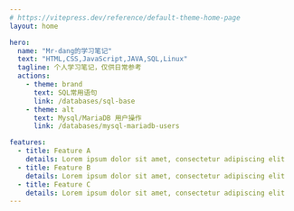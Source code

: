 ```yaml
---
# https://vitepress.dev/reference/default-theme-home-page
layout: home

hero:
  name: "Mr-dang的学习笔记"
  text: "HTML,CSS,JavaScript,JAVA,SQL,Linux"
  tagline: 个人学习笔记，仅供日常参考
  actions:
    - theme: brand
      text: SQL常用语句
      link: /databases/sql-base
    - theme: alt
      text: Mysql/MariaDB 用户操作
      link: /databases/mysql-mariadb-users

features:
  - title: Feature A
    details: Lorem ipsum dolor sit amet, consectetur adipiscing elit
  - title: Feature B
    details: Lorem ipsum dolor sit amet, consectetur adipiscing elit
  - title: Feature C
    details: Lorem ipsum dolor sit amet, consectetur adipiscing elit
---
```


